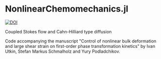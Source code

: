 # NonlinearChemomechanics.jl
[![DOI](https://zenodo.org/badge/DOI/10.5281/zenodo.8050453.svg)](https://doi.org/10.5281/zenodo.8050453)

Coupled Stokes flow and Cahn-Hilliard type diffusion

Code accompanying the manuscript "Control of nonlinear bulk deformation and
large shear strain on first-order phase
transformation kinetics" by Ivan Utkin, Stefan Markus Schmalholz and Yury
Podladchikov.
